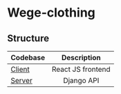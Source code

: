 # Wege-clothing

## Structure

| Codebase             |      Description      |
| :------------------- | :-------------------: |
| [Client](client)       |      React JS frontend      |
| [Server](server) |     Django API      |
